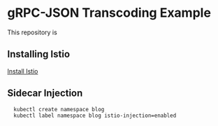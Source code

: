 # gRPC-JSON Transcoding Example

This repository is

## Installing Istio

[Install Istio](https://istio.io/docs/setup/getting-started/#download)

## Sidecar Injection

```bash
  kubectl create namespace blog
  kubectl label namespace blog istio-injection=enabled
```
